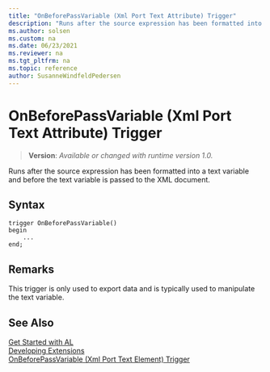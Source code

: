 ```yaml
---
title: "OnBeforePassVariable (Xml Port Text Attribute) Trigger"
description: "Runs after the source expression has been formatted into a text variable and before the text variable is passed to the XML document."
ms.author: solsen
ms.custom: na
ms.date: 06/23/2021
ms.reviewer: na
ms.tgt_pltfrm: na
ms.topic: reference
author: SusanneWindfeldPedersen
---
```

[//]: # (START>DO_NOT_EDIT)
[//]: # (IMPORTANT:Do not edit any of the content between here and the END>DO_NOT_EDIT.)
[//]: # (Any modifications should be made in the .xml files in the ModernDev repo.)

# OnBeforePassVariable (Xml Port Text Attribute) Trigger
> **Version**: _Available or changed with runtime version 1.0._

Runs after the source expression has been formatted into a text variable and before the text variable is passed to the XML document.


## Syntax
```AL
trigger OnBeforePassVariable()
begin
    ...
end;
```



[//]: # (IMPORTANT: END>DO_NOT_EDIT)

## Remarks  
 This trigger is only used to export data and is typically used to manipulate the text variable.  

## See Also  
[Get Started with AL](../../devenv-get-started.md)  
[Developing Extensions](../../devenv-dev-overview.md)  
[OnBeforePassVariable (Xml Port Text Element) Trigger](../xmlporttextelement/devenv-onbeforepassvariable-xmlporttextelement-trigger.md)
